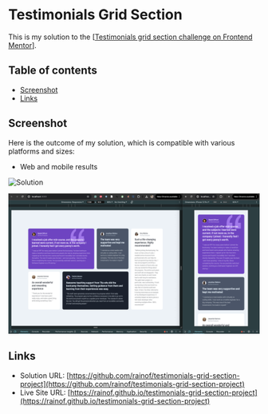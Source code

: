 # Testimonials Grid Section

This is my solution to the [[Testimonials grid section challenge on Frontend Mentor](https://www.frontendmentor.io/challenges/testimonials-grid-section-Nnw6J7Un7)].

## Table of contents

- [Screenshot](#screenshot)
- [Links](#links)

## Screenshot

Here is the outcome of my solution, which is compatible with various platforms and sizes:

- Web and mobile results

![Solution](./src/assets/images/result.gif)

![Solution](./src/assets/images/result.png)

## Links

- Solution URL: [https://github.com/rainof/testimonials-grid-section-project](https://github.com/rainof/testimonials-grid-section-project)
- Live Site URL: [https://rainof.github.io/testimonials-grid-section-project](https://rainof.github.io/testimonials-grid-section-project)
